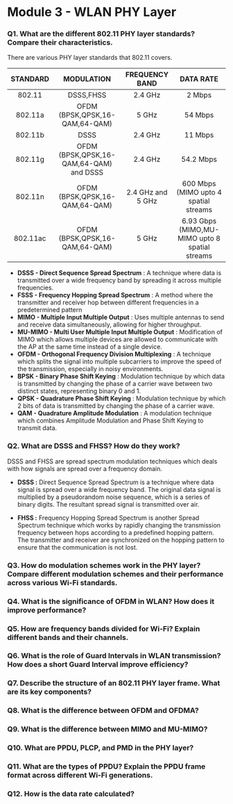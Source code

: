 # Module 3 - WLAN PHY Layer

### Q1. What are the different 802.11 PHY layer standards? Compare their characteristics.
There are various PHY layer standards that 802.11 covers.

| **STANDARD** | **MODULATION** | **FREQUENCY BAND** | **DATA RATE** |
|    :---:     |     :---:      |       :---:        |     :---:     |
|   802.11     |    DSSS,FHSS   | 2.4 GHz | 2 Mbps |
|   802.11a    |    OFDM (BPSK,QPSK,16-QAM,64-QAM)   | 5 GHz | 54 Mbps |
|   802.11b    |    DSSS    | 2.4 GHz | 11 Mbps |
|   802.11g    |    OFDM (BPSK,QPSK,16-QAM,64-QAM) and DSSS   | 2.4 GHz | 54.2 Mbps |
|   802.11n    |    OFDM (BPSK,QPSK,16-QAM,64-QAM)   | 2.4 GHz and 5 GHz | 600 Mbps (MIMO upto 4 spatial streams |
|   802.11ac    |    OFDM (BPSK,QPSK,16-QAM,64-QAM)   | 5 GHz | 6.93 Gbps (MIMO,MU-MIMO upto 8 spatial streams |

- **DSSS - Direct Sequence Spread Spectrum** : A technique where data is transmitted over a wide frequency band by spreading it across multiple frequencies. 
- **FSSS - Frequency Hopping Spread Spectrum** : A method where the transmitter and receiver hop between different frequencies in a predetermined pattern
- **MIMO - Multiple Input Multiple Output** : Uses multiple antennas to send and receive data simultaneously, allowing for higher throughput.
- **MU-MIMO - Multi User Multiple Input Multiple Output** : Modification of MIMO which allows multiple devices are allowed to communicate with the AP at the same time instead of a single device.
- **OFDM - Orthogonal Frequency Division Multiplexing** : A technique which splits the signal into multiple subcarriers to improve the speed of the transmission, especially in noisy environments.
- **BPSK - Binary Phase Shift Keying** : Modulation technique by which data is transmitted by changing the phase of a carrier wave between two distinct states, representing binary 0 and 1.
- **QPSK - Quadrature Phase Shift Keying** : Modulation technique by which 2 bits of data is transmitted by changing the phase of a carrier wave.
- **QAM - Quadrature Amplitude Modulation** : A modulation technique which combines Amplitude Modulation and Phase Shift Keying to transmit data.
  
### Q2. What are DSSS and FHSS? How do they work?
DSSS and FHSS are spread spectrum modulation techniques which deals with how signals are spread over a frequency domain. 

- **DSSS :** Direct Sequence Spread Spectrum is a technique where data signal is spread over a wide frequency band. The original data signal is multiplied by a pseudorandom noise sequence, which is a series of binary digits. The resultant spread signal is transmitted over air.

- **FHSS :** Frequency Hopping Spread Spectrum is another Spread Spectrum technique which works by rapidly changing the transmission frequency between hops according to a predefined hopping pattern. The transmitter and receiver are synchronized on the hopping pattern to ensure that the communication is not lost.

### Q3. How do modulation schemes work in the PHY layer? Compare different modulation schemes and their performance across various Wi-Fi standards.


### Q4. What is the significance of OFDM in WLAN? How does it improve performance?


### Q5. How are frequency bands divided for Wi-Fi? Explain different bands and their channels.


### Q6. What is the role of Guard Intervals in WLAN transmission? How does a short Guard Interval improve efficiency?


### Q7. Describe the structure of an 802.11 PHY layer frame. What are its key components?


### Q8. What is the difference between OFDM and OFDMA?


### Q9. What is the difference between MIMO and MU-MIMO?


### Q10. What are PPDU, PLCP, and PMD in the PHY layer?


### Q11. What are the types of PPDU? Explain the PPDU frame format across different Wi-Fi generations.


### Q12. How is the data rate calculated?
